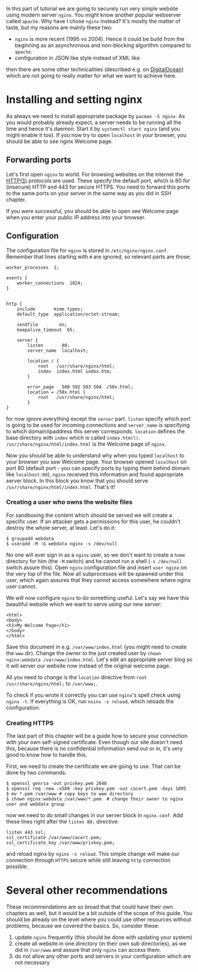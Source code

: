 In this part of tutorial we are going to securely run very simple website
using modern server `nginx`. You might know another popular webserver called
`apache`. Why have I chose `nginx` instead? It's mostly the matter of taste,
but my reasons are mainly these two:

* `nginx` is more recent (1995 vs 2004). Hence it could be build from the beginning as an asynchronous and non-blocking algorithm compared to `apache`.
* configuration in JSON like style instead of XML like

then there are some other technicalities (described e.g. on [DigitalOcean](https://www.digitalocean.com/community/tutorials/apache-vs-nginx-practical-considerations)) which are not going to really matter for what we want to achieve here. 

# Installing and setting nginx
As always we need to install appropriate package by `pacman -S nginx`. As you would probably already expect, a server needs to be running all the time and hence it's daemon. 
Start it by `systemctl start nginx` (and you might enable it too). If you now try to open `localhost` in your browser, you should be able to see nginx Welcome page.

## Forwarding ports
Let's first open `nginx` to world. For browsing websites on the internet the [HTTP(S)](https://www.instantssl.com/https-tutorials/what-is-https.html) protocols are used. These specify the default port, which is 80 for (insecure) HTTP and 443 for secure HTTPS. You need to forward this ports to the same ports on your server in the same way as you did in SSH chapter. 

If you were successful, you should be able to open see Welcome page when you enter your public IP address into your browser. 

## Configuration
The configuration file for `nginx` is stored in `/etc/nginx/nginx.conf`. Remember that lines starting with `#` are ignored, so relevant parts are those:

```
worker_processes  1;

events {
    worker_connections  1024;
}


http {
    include       mime.types;
    default_type  application/octet-stream;

    sendfile        on;
    keepalive_timeout  65;

    server {
        listen       80;
        server_name  localhost;

        location / {
            root   /usr/share/nginx/html;
            index  index.html index.htm;
        }

        error_page   500 502 503 504  /50x.html;
        location = /50x.html {
            root   /usr/share/nginx/html;
        }
}
```
for now ignore everything except the `server` part. `listen` specify which port is going to be used for incoming connections and `server_name` is specifying to which domain/ipaddress this server corresponds. `location` defines the base directory with `index` which is called `index.htm(l)`. `/usr/share/nginx/html/index.html` is the Welcome page of `nginx`.

Now you should be able to understand why when you typed `localhost` to your browser you saw Welcome page. Your browser opened `localhost` on port 80 (default port - you can specify ports by typing them behind domain like `localhost:80`), `nginx` received this information and found appropriate server block. In this block you know that you should serve `/usr/share/nginx/html/index.html`. That's it!

### Creating a user who owns the website files
For sandboxing the content which should be served we will create a specific user. If an attacker gets a permissions for this user, he couldn't destroy the whole server, at least. Let's do it:
```
$ groupadd webdata
$ useradd -M -G webdata nginx -s /dev/null
```
No one will ever sign in as a `nginx` user, so we don't want to create a `home` directory for him (the `-M` switch) and he cannot run a shell (`-s /dev/null` switch assure this). Open `nginx` configuration file and insert `user nginx` on the very top of the file. Now all subprocesses will be spawned under this user, which again assures that they cannot access somewhere where nginx user cannot. 

We will now configure `nginx` to do something useful. Let's say we have this beautiful website which we want to serve using our new server:

```
<html>
<body>
<h1>My Welcome Page</h1>
</body>
</html>

```
Save this document in e.g. `/var/www/index.html` (you might need to create the `www` dir). Change the owner to the just created user by `chown nginx:webdata /var/www/index.html`. Let's edit an appropriate server blog so it will server our website now instead of the original welcome page. 

All you need to change is the `location` directive from `root /usr/share/nginx/html;` to `/var/www;`. 

To check if you wrote it correctly you can use `nginx`'s spell check using `nginx -t`. If everything is OK, run `nxinx -s reload`, which reloads the configuration.

### Creating HTTPS
The last part of this chapter will be a guide how to secure your connection with your own self-signed certificate. Even though our site doesn't need this, because there is no confidential information send out or in, it's very good to know how to handle this.

First, we need to create the certificate we are going to use. That can be done by two commands:
```
$ openssl genrsa -out privkey.pem 2048
$ openssl req -new -x509 -key privkey.pem -out cacert.pem -days 1095
$ mv *.pem /var/www # copy keys to www directory
$ chown nginx:webdata /var/www/*.pem  # change their owner to nginx user and webdata group
```

now we need to do small changes in our server block in `nginx.conf`. Add these lines right after the `listen 80;` directive:
```
listen 443 ssl;
ssl_certificate /var/www/cacert.pem;
ssl_certificate_key /var/www/privkey.pem;
```

and reload nginx by `nginx -s reload`. This simple change will make our connection through `HTTPS` secure while still leaving `http` connection possible. 

# Several other recommendations
These recommendations are so broad that that could have their own chapters as well, but it would be a bit outside of the scope of this guide. You should be already on the level where you could use other resources without problems, because we covered the basics. So, consider these:

1. update `nginx` frequently (this should be done with updating your system)
2. create all website in one directory (in their own sub directories), as we did in `/var/www` and assure that only `nginx` can access them. 
3. do not allow any other ports and servers in your configuration which are not necessary
